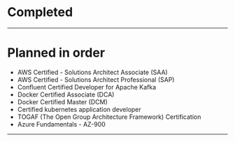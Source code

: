 # Completed

------
# Planned in order
* AWS Certified - Solutions Architect Associate (SAA)
* AWS Certified - Solutions Architect Professional (SAP)
* Confluent Certified Developer for Apache Kafka
* Docker Certified Associate (DCA)
* Docker Certified Master (DCM)
* Certified kubernetes application developer
* TOGAF (The Open Group Architecture Framework) Certification
* Azure Fundamentals - AZ-900
------
